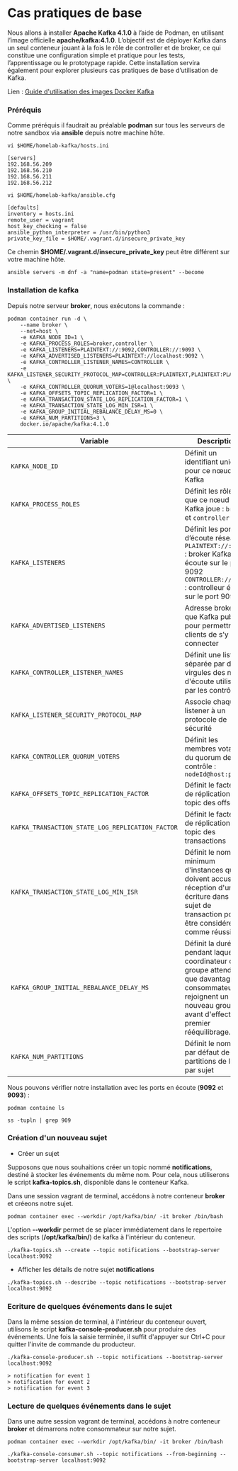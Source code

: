 # Cas pratiques de base

Nous allons à installer **Apache Kafka 4.1.0** à l’aide de Podman, en utilisant l’image officielle **apache/kafka:4.1.0**. L’objectif est de déployer Kafka dans un seul conteneur jouant à la fois le rôle de controller et de broker, ce qui constitue une configuration simple et pratique pour les tests, l’apprentissage ou le prototypage rapide. Cette installation servira également pour explorer plusieurs cas pratiques de base d’utilisation de Kafka.

Lien : [Guide d'utilisation des images Docker Kafka](https://github.com/apache/kafka/blob/trunk/docker/examples/README.md)

### Préréquis

Comme préréquis il faudrait au préalable **podman** sur tous les serveurs de notre sandbox via **ansible** depuis notre machine hôte.

```
vi $HOME/homelab-kafka/hosts.ini
```

```
[servers]
192.168.56.209
192.168.56.210
192.168.56.211
192.168.56.212
```

```
vi $HOME/homelab-kafka/ansible.cfg
```

```
[defaults]
inventory = hosts.ini
remote_user = vagrant
host_key_checking = false
ansible_python_interpreter = /usr/bin/python3
private_key_file = $HOME/.vagrant.d/insecure_private_key
```

Ce chemin **$HOME/.vagrant.d/insecure_private_key** peut être différent sur votre machine hôte.

```
ansible servers -m dnf -a "name=podman state=present" --become
```

### Installation de kafka

Depuis notre serveur **broker**, nous exécutons la commande :

```
podman container run -d \
    --name broker \
    --net=host \
    -e KAFKA_NODE_ID=1 \
    -e KAFKA_PROCESS_ROLES=broker,controller \
    -e KAFKA_LISTENERS=PLAINTEXT://:9092,CONTROLLER://:9093 \
    -e KAFKA_ADVERTISED_LISTENERS=PLAINTEXT://localhost:9092 \
    -e KAFKA_CONTROLLER_LISTENER_NAMES=CONTROLLER \
    -e KAFKA_LISTENER_SECURITY_PROTOCOL_MAP=CONTROLLER:PLAINTEXT,PLAINTEXT:PLAINTEXT \
    -e KAFKA_CONTROLLER_QUORUM_VOTERS=1@localhost:9093 \
    -e KAFKA_OFFSETS_TOPIC_REPLICATION_FACTOR=1 \
    -e KAFKA_TRANSACTION_STATE_LOG_REPLICATION_FACTOR=1 \
    -e KAFKA_TRANSACTION_STATE_LOG_MIN_ISR=1 \
    -e KAFKA_GROUP_INITIAL_REBALANCE_DELAY_MS=0 \
    -e KAFKA_NUM_PARTITIONS=3 \
    docker.io/apache/kafka:4.1.0
```

|Variable|Description|
|--------|-----------|
`KAFKA_NODE_ID`|Définit un identifiant unique pour ce nœud Kafka
`KAFKA_PROCESS_ROLES`|Définit les rôles que ce nœud Kafka joue : `broker` et `controller`
`KAFKA_LISTENERS`|Définit les ports d’écoute réseau. `PLAINTEXT://:9092` : broker Kafka écoute sur le port 9092 `CONTROLLER://:9093` : controlleur écoute sur le port 9093
`KAFKA_ADVERTISED_LISTENERS`|Adresse broker que Kafka publie pour permettre aux clients de s’y connecter
`KAFKA_CONTROLLER_LISTENER_NAMES`|Définit une liste séparée par des virgules des noms d'écoute utilisés par les contrôleurs
`KAFKA_LISTENER_SECURITY_PROTOCOL_MAP`|Associe chaque listener à un protocole de sécurité
`KAFKA_CONTROLLER_QUORUM_VOTERS`|Définit les membres votants du quorum de contrôle : `nodeId@host:port`
`KAFKA_OFFSETS_TOPIC_REPLICATION_FACTOR`|Définit le facteur de réplication du topic des offsets
`KAFKA_TRANSACTION_STATE_LOG_REPLICATION_FACTOR`|Définit le facteur de réplication du topic des transactions
`KAFKA_TRANSACTION_STATE_LOG_MIN_ISR`|Définit le nombre minimum d'instances qui doivent accuser réception d'une écriture dans un sujet de transaction pour être considérée comme réussie
`KAFKA_GROUP_INITIAL_REBALANCE_DELAY_MS`|Définit la durée pendant laquelle le coordinateur du groupe attendra que davantage de consommateurs rejoignent un nouveau groupe avant d'effectuer le premier rééquilibrage.
`KAFKA_NUM_PARTITIONS`|Définit le nombre par défaut de partitions de logs par sujet

Nous pouvons vérifier notre installation avec les ports en écoute (**9092** et **9093**) :

```
podman containe ls
```

```
ss -tupln | grep 909
```

### Création d'un nouveau sujet

- Créer un sujet

Supposons que nous souhaitions créer un topic nommé **notifications**, destiné à stocker les événements du même nom. Pour cela, nous utiliserons le script **kafka-topics.sh**, disponible dans le conteneur Kafka.

Dans une session vagrant de terminal, accédons à notre conteneur **broker** et créeons notre sujet.

```
podman container exec --workdir /opt/kafka/bin/ -it broker /bin/bash
```

L'option **--workdir** permet de se placer immédiatement dans le repertoire des scripts (**/opt/kafka/bin/**) de kafka à l'intérieur du conteneur.

```
./kafka-topics.sh --create --topic notifications --bootstrap-server localhost:9092
```

- Afficher les détails de notre sujet **notifications**

```
./kafka-topics.sh --describe --topic notifications --bootstrap-server localhost:9092
```

### Ecriture de quelques événements dans le sujet

Dans la même session de terminal, à l'intérieur du conteneur ouvert, utilisons le script **kafka-console-producer.sh** pour produire des événements. Une fois la saisie terminée, il suffit d'appuyer sur Ctrl+C pour quitter l'invite de commande du producteur.

```
./kafka-console-producer.sh --topic notifications --bootstrap-server localhost:9092
```

```
> notification for event 1
> notification for event 2
> notification for event 3
```

### Lecture de quelques événements dans le sujet

Dans une autre session vagrant de terminal, accédons à notre conteneur **broker** et démarrons notre consommateur sur notre sujet.

```
podman container exec --workdir /opt/kafka/bin/ -it broker /bin/bash
```

```
./kafka-console-consumer.sh --topic notifications --from-beginning --bootstrap-server localhost:9092
```
